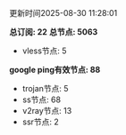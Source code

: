 更新时间2025-08-30 11:28:01

**总订阅: 22**
**总节点: 5063**
- vless节点: 5

**google ping有效节点: 88**
- trojan节点: 5
- ss节点: 68
- v2ray节点: 13
- ssr节点: 2
